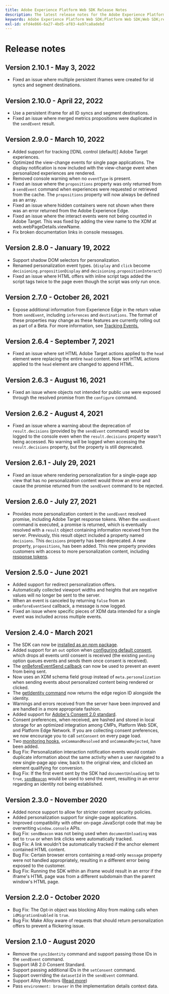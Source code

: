 ```yaml
---
title: Adobe Experience Platform Web SDK Release Notes
description: The latest release notes for the Adobe Experience Platform Web SDK.
keywords: Adobe Experience Platform Web SDK;Platform Web SDK;Web SDK;release notes;
exl-id: efd4e866-6a27-4bd5-af83-4a97ca8adebd
---
```

# Release notes

## Version 2.10.1 - May 3, 2022

* Fixed an issue where multiple persistent iframes were created for id syncs and segment destinations.

## Version 2.10.0 - April 22, 2022

* Use a persistent iframe for all ID syncs and segment destinations.
* Fixed an issue where merged metrics propositions were duplicated in the `sendEvent` result.

## Version 2.9.0 - March 10, 2022

* Added support for tracking [!DNL control (default)] Adobe Target experiences.
* Optimized the view-change events for single page applications. The display notification is now included with the view-change event when personalized experiences are rendered.
* Removed console warning when no `eventType` is present.
* Fixed an issue where the `propositions` property was only returned from a `sendEvent` command when experiences were requested or retrieved from the cache. The `propositions` property will now always be defined as an array.
* Fixed an issue where hidden containers were not shown when there was an error returned from the Adobe Experience Edge.
* Fixed an issue where the interact events were not being counted in Adobe Target. This was fixed by adding the view name to the XDM at web.webPageDetails.viewName.
* Fix broken documentation links in console messages.

## Version 2.8.0 - January 19, 2022

* Support shadow DOM selectors for personalization.
* Renamed personalization event types. (`display` and `click` become `decisioning.propositionDisplay` and `decisioning.propositionInteract`)
* Fixed an issue where HTML offers with inline script tags added the script tags twice to the page even though the script was only run once.

## Version 2.7.0 - October 26, 2021

* Expose additional information from Experience Edge in the return value from `sendEvent`, including `inferences` and `destinations`. The format of these properties may change as these features are currently rolling out as part of a Beta. For more information, see [Tracking Events.](fundamentals/tracking-events.md)

## Version 2.6.4 - September 7, 2021

* Fixed an issue where set HTML Adobe Target actions applied to the `head` element were replacing the entire `head` content. Now set HTML actions applied to the `head` element are changed to append HTML.

## Version 2.6.3 - August 16, 2021

* Fixed an issue where objects not intended for public use were exposed through the resolved promise from the `configure` command.

## Version 2.6.2 - August 4, 2021

* Fixed an issue where a warning about the deprecation of `result.decisions` (provided by the `sendEvent` command) would be logged to the console even when the `result.decisions` property wasn't being accessed. No warning will be logged when accessing the `result.decisions` property, but the property is still deprecated.

## Version 2.6.1 - July 29, 2021

* Fixed an issue where rendering personalization for a single-page app view that has no personalization content would throw an error and cause the promise returned from the `sendEvent` command to be rejected.

## Version 2.6.0 - July 27, 2021

* Provides more personalization content in the `sendEvent` resolved promise, including Adobe Target response tokens. When the `sendEvent` command is executed, a promise is returned, which is eventually resolved with a `result` object containing information received from the server. Previously, this result object included a property named `decisions`. This `decisions` property has been deprecated. A new property, `propositions`, has been added. This new property provides customers with access to more personalization content, including [response tokens](https://experienceleague.adobe.com/docs/experience-platform/edge/personalization/adobe-target/accessing-response-tokens.html).

## Version 2.5.0 - June 2021

* Added support for redirect personalization offers.
* Automatically collected viewport widths and heights that are negative values will no longer be sent to the server.
* When an event is canceled by returning `false` from an `onBeforeEventSend` callback, a message is now logged.
* Fixed an issue where specific pieces of XDM data intended for a single event was included across multiple events.

## Version 2.4.0 - March 2021

* The SDK can now be [installed as an npm package](https://experienceleague.adobe.com/docs/experience-platform/edge/fundamentals/installing-the-sdk.html).
* Added support for an `out` option when [configuring default consent](https://experienceleague.adobe.com/docs/experience-platform/edge/fundamentals/configuring-the-sdk.html#default-consent), which drops all events until consent is received (the existing `pending` option queues events and sends them once consent is received).
* The [onBeforeEventSend callback](https://experienceleague.adobe.com/docs/experience-platform/edge/fundamentals/configuring-the-sdk.html#onbeforeeventsend) can now be used to prevent an event from being sent.
* Now uses an XDM schema field group instead of `meta.personalization` when sending events about personalized content being rendered or clicked.
* The [getIdentity command](https://experienceleague.adobe.com/docs/experience-platform/edge/identity/overview.html#retrieving-the-visitor-id) now returns the edge region ID alongside the identity.
* Warnings and errors received from the server have been improved and are handled in a more appropriate fashion.
* Added support for [Adobe's Consent 2.0 standard](https://experienceleague.adobe.com/docs/experience-platform/edge/consent/supporting-consent.html?communicating-consent-preferences-via-the-adobe-standard).
* Consent preferences, when received, are hashed and stored in local storage for an optimized integration among CMPs, Platform Web SDK, and Platform Edge Network. If you are collecting consent preferences, we now encourage you to call `setConsent` on every page load.
* Two [monitoring hooks](https://github.com/adobe/alloy/wiki/Monitoring-Hooks), `onCommandResolved` and `onCommandRejected`, have been added.
* Bug Fix: Personalization interaction notification events would contain duplicate information about the same activity when a user navigated to a new single-page app view, back to the original view, and clicked an element qualifying for conversion.
* Bug Fix: If the first event sent by the SDK had `documentUnloading` set to `true`, [`sendBeacon`](https://developer.mozilla.org/en-US/docs/Web/API/Navigator/sendBeacon) would be used to send the event, resulting in an error regarding an identity not being established.

## Version 2.3.0 - November 2020

* Added nonce support to allow for stricter content security policies.
* Added personalization support for single-page applications.
* Improved compatibility with other on-page JavaScript code that may be overwriting `window.console` APIs.
* Bug Fix: `sendBeacon` was not being used when `documentUnloading` was set to `true` or when link clicks were automatically tracked.
* Bug Fix: A link wouldn't be automatically tracked if the anchor element contained HTML content.
* Bug Fix: Certain browser errors containing a read-only `message` property were not handled appropriately, resulting in a different error being exposed to the customer.
* Bug Fix: Running the SDK within an iframe would result in an error if the iframe's HTML page was from a different subdomain than the parent window's HTML page.

## Version 2.2.0 - October 2020

* Bug Fix: The Opt-in object was blocking Alloy from making calls when `idMigrationEnabled` is `true`.
* Bug Fix: Make Alloy aware of requests that should return personalization offers to prevent a flickering issue.

## Version 2.1.0 - August 2020

* Remove the `syncIdentity` command and support passing those IDs in the `sendEvent` command.
* Support IAB 2.0 Consent Standard.
* Support passing additional IDs in the `setConsent` command.
* Support overriding the `datasetId` in the `sendEvent` command.
* Support Alloy Monitors ([Read more](https://github.com/adobe/alloy/wiki/Monitoring-Hooks))
* Pass `environment: browser` in the implementation details context data.

